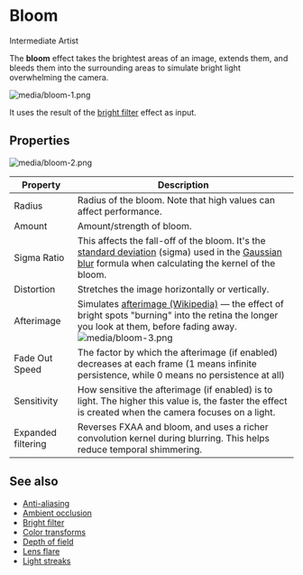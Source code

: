 # Bloom

<span class="label label-doc-level">Intermediate</span>
<span class="label label-doc-audience">Artist</span>

The **bloom** effect takes the brightest areas of an image, extends them, and bleeds them into the surrounding areas to simulate bright light overwhelming the camera.

![media/bloom-1.png](media/bloom-1.png) 

It uses the result of the [bright filter](bright-filter.md) effect as input.

## Properties

![media/bloom-2.png](media/bloom-2.png) 

| Property       | Description 
| -------------- | ---- 
| Radius         | Radius of the bloom. Note that high values can affect performance.        
| Amount         | Amount/strength of bloom. 
| Sigma Ratio    | This affects the fall-off of the bloom. It's the [standard deviation](http://en.wikipedia.org/wiki/Standard_deviation) (sigma) used in the [Gaussian blur](http://en.wikipedia.org/wiki/Gaussian_blur) formula when calculating the kernel of the bloom. 
| Distortion     | Stretches the image horizontally or vertically.
| Afterimage     | Simulates [afterimage (Wikipedia)](http://en.wikipedia.org/wiki/Afterimage) — the effect of bright spots "burning" into the  retina the longer you look at them, before fading away.  <br>![media/bloom-3.png](media/bloom-3.png)                                                                        
| Fade Out Speed | The factor by which the afterimage (if enabled) decreases at each frame (1 means infinite persistence, while 0 means no persistence at all)
| Sensitivity    | How sensitive the afterimage (if enabled) is to light. The higher this value is, the faster the effect is created when the camera focuses on a light.
| Expanded filtering | Reverses FXAA and bloom, and uses a richer convolution kernel during blurring. This helps reduce temporal shimmering.

## See also

* [Anti-aliasing](anti-aliasing.md)
* [Ambient occlusion](ambient-occlusion.md)
* [Bright filter](bright-filter.md)
* [Color transforms](color-transforms/index.md)
* [Depth of field](depth-of-field.md)
* [Lens flare](lens-flare.md)
* [Light streaks](light-streaks.md)